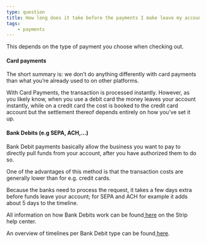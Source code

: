```yaml
---
type: question
title: How long does it take before the payments I make leave my account? 
tags:
    - payments
---
```


This depends on the type of payment you choose when checking out.

#### Card payments

The short summary is: we don’t do anything differently with card payments than what you’re already used to on other platforms.

With Card Payments, the transaction is processed instantly. However, as you likely know, when you use a debit card the money leaves your account instantly, while on a credit card the cost is booked to the credit card account but the settlement thereof depends entirely on how you’ve set it up.

  


#### Bank Debits (e.g SEPA, ACH,...)

Bank Debit payments basically allow the business you want to pay to directly pull funds from your account, after you have authorized them to do so.

One of the advantages of this method is that the transaction costs are generally lower than for e.g. credit cards.

Because the banks need to process the request, it takes a few days extra before funds leave your account; for SEPA and ACH for example it adds about 5 days to the timeline.

All information on how Bank Debits work can be found[ here](https://stripe.com/en-es/guides/introduction-to-bank-debits) on the Strip help center. 

An overview of timelines per Bank Debit type can be found[ here](https://stripe.com/en-es/guides/introduction-to-bank-debits#comparison-of-global-bank-debit-methods).
